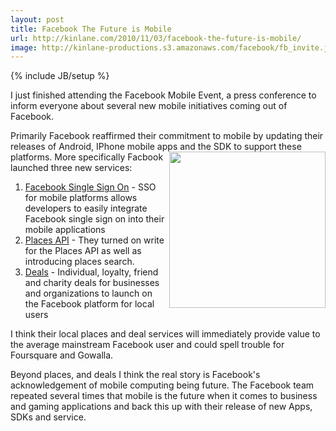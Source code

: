 ```yaml
---
layout: post
title: Facebook The Future is Mobile
url: http://kinlane.com/2010/11/03/facebook-the-future-is-mobile/
image: http://kinlane-productions.s3.amazonaws.com/facebook/fb_invite.jpg
---
```

{% include JB/setup %}
<p>
     I just finished attending the Facebook Mobile Event, a press conference to inform everyone about several new mobile initiatives coming out of Facebook.
</p>

<p>
     Primarily Facebook reaffirmed their commitment to mobile by updating their releases of Android, IPhone mobile apps and the SDK to support these platforms. <img src="http://kinlane-productions.s3.amazonaws.com/facebook/fb_invite.jpg"  width="250" align="right" /> More specifically Facbook launched three new services:
</p>
<ol class="mainlist">
     <li>
          <a href="http://www.facebook.com/pages/Single-sign-on/108568432501463" target="_blank">Facebook Single Sign On</a> - SSO for mobile platforms allows developers to easily integrate Facebook single sign on into their mobile applications
     </li>
     <li>
          <a href="http://developers.facebook.com/docs/api#places" target="_blank">Places API</a> - They turned on write for the Places API as well as introducing places search.
     </li>
     <li>
          <a href="http://blog.facebook.com/blog.php?post=446183422130" target="_blank">Deals</a> - Individual, loyalty, friend and charity deals for businesses and organizations to launch on the Facebook platform for local users
     </li>
</ol>
<p>
     I think their local places and deal services will immediately provide value to the average mainstream Facebook user and could spell trouble for Foursquare and Gowalla.
</p>

<p>
     Beyond places, and deals I think the real story is Facebook's acknowledgement of mobile computing being future. The Facebook team repeated several times that mobile is the future when it comes to business and gaming applications and back this up with their release of new Apps, SDKs and service.
</p>